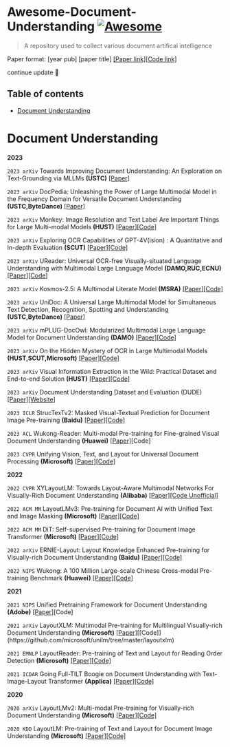 # Awesome-Document-Understanding [![Awesome](https://awesome.re/badge-flat.svg)](https://awesome.re)
> A repository used to collect various document artifical intelligence

Paper format: [year pub] [paper title] [[Paper link]]()[[Code link]]()

continue update 🤗

## Table of contents

- [Document Understanding](#document-understanding)

# Document Understanding

**2023**

`2023 arXiv` Towards Improving Document Understanding: An Exploration on Text-Grounding via MLLMs **(USTC)** [[Paper]](https://arxiv.org/abs/2311.13194)

`2023 arXiv` DocPedia: Unleashing the Power of Large Multimodal Model in the Frequency Domain for Versatile Document Understanding **(USTC,ByteDance)** [[Paper]](https://arxiv.org/abs/2311.11810)

`2023 arXiv` Monkey: Image Resolution and Text Label Are Important Things for Large Multi-modal Models **(HUST)** [[Paper]](https://arxiv.org/abs/2311.06607)[[Code]](https://github.com/Yuliang-Liu/Monkey)

`2023 arXiv` Exploring OCR Capabilities of GPT-4V(ision) : A Quantitative and In-depth Evaluation **(SCUT)** [[Paper]](https://arxiv.org/abs/2310.16809)[[Code]](https://github.com/SCUT-DLVCLab/GPT-4V_OCR)

`2023 arXiv` UReader: Universal OCR-free Visually-situated Language Understanding with Multimodal Large Language Model **(DAMO,RUC,ECNU)** [[Paper]](https://arxiv.org/abs/2310.05126)[[Code]](https://github.com/LukeForeverYoung/UReader)

`2023 arXiv` Kosmos-2.5: A Multimodal Literate Model **(MSRA)** [[Paper]](https://arxiv.org/abs/2309.11419)[[Code]](https://thegenerality.com/agi/)

`2023 arXiv` UniDoc: A Universal Large Multimodal Model for Simultaneous Text Detection, Recognition, Spotting and Understanding **(USTC,ByteDance)** [[Paper]](https://arxiv.org/abs/2308.11592)

`2023 arXiv` mPLUG-DocOwl: Modularized Multimodal Large Language Model for Document Understanding **(DAMO)** [[Paper]](https://arxiv.org/abs/2307.02499)[[Code]](https://github.com/X-PLUG/mPLUG-DocOwl)

`2023 arXiv` On the Hidden Mystery of OCR in Large Multimodal Models **(HUST,SCUT,Microsoft)** [[Paper]](https://arxiv.org/abs/2305.07895)[[Code]](https://github.com/Yuliang-Liu/MultimodalOCR)

`2023 arXiv` Visual Information Extraction in the Wild: Practical Dataset and End-to-end Solution **(HUST)** [[Paper]](https://arxiv.org/abs/2305.07498)[[Code]](https://github.com/jfkuang/CFAM)

`2023 arXiv` Document Understanding Dataset and Evaluation (DUDE) [[Paper]](https://arxiv.org/abs/2305.08455)[[Website]](https://rrc.cvc.uab.es/?ch=23)

`2023 ICLR` StrucTexTv2: Masked Visual-Textual Prediction for Document Image Pre-training **(Baidu)** [[Paper]](https://arxiv.org/abs/2303.00289)[[Code]](https://github.com/PaddlePaddle/VIMER/tree/main/StrucTexT)

`2023 ACL` Wukong-Reader: Multi-modal Pre-training for Fine-grained Visual Document Understanding **(Huawei)** [[Paper]](https://arxiv.org/abs/2212.09621)[Code]

`2023 CVPR` Unifying Vision, Text, and Layout for Universal Document Processing **(Microsoft)** [[Paper]](https://arxiv.org/abs/2212.02623)[[Code]](https://github.com/microsoft/i-Code/tree/main/i-Code-Doc)

**2022**

`2022 CVPR` XYLayoutLM: Towards Layout-Aware Multimodal Networks For Visually-Rich Document Understanding **(Alibaba)** [[Paper]](https://arxiv.org/abs/2203.06947)[[Code Unofficial]](https://github.com/Sanster/xy-cut)

`2022 ACM MM` LayoutLMv3: Pre-training for Document AI with Unified Text and Image Masking **(Microsoft)** [[Paper]](https://arxiv.org/abs/2204.08387)[[Code]](https://github.com/microsoft/unilm/tree/master/layoutlmv3)

`2022 ACM MM` DiT: Self-supervised Pre-training for Document Image Transformer **(Microsoft)** [[Paper]](https://arxiv.org/abs/2203.02378)[[Code]](https://github.com/microsoft/unilm/tree/master/dit)

`2022 arXiv` ERNIE-Layout: Layout Knowledge Enhanced Pre-training for Visually-rich Document Understanding **(Baidu)** [[Paper]](https://arxiv.org/abs/2210.06155)[[Code]](https://github.com/PaddlePaddle/PaddleNLP/tree/develop/model_zoo/ernie-layout)

`2022 NIPS` Wukong: A 100 Million Large-scale Chinese Cross-modal Pre-training Benchmark **(Huawei)** [[Paper]](https://arxiv.org/abs/2202.06767)[[Code]](https://wukong-dataset.github.io/wukong-dataset/)




**2021**

`2021 NIPS` Unified Pretraining Framework for Document Understanding **(Adobe)** [[Paper]](https://arxiv.org/abs/2204.10939)[Code]

`2021 arXiv` LayoutXLM: Multimodal Pre-training for Multilingual Visually-rich Document Understanding **(Microsoft)** [[Paper]]([https://arxiv.org/abs/2204.10939](https://arxiv.org/abs/2104.08836))[[Code]](https://github.com/microsoft/unilm/tree/master/layoutxlm)

`2021 EMNLP` LayoutReader: Pre-training of Text and Layout for Reading Order Detection **(Microsoft)** [[Paper]](https://arxiv.org/abs/2108.11591)[[Code]](https://github.com/microsoft/unilm/tree/master/layoutreader)

`2021 ICDAR` Going Full-TILT Boogie on Document Understanding with Text-Image-Layout Transformer **(Applica)** [[Paper]](https://arxiv.org/abs/2102.09550)[[Code]](https://github.com/uakarsh/TiLT-Implementation)



**2020**

`2020 arXiv` LayoutLMv2: Multi-modal Pre-training for Visually-rich Document Understanding **(Microsoft)** [[Paper]](https://arxiv.org/abs/2012.14740)[[Code]](https://github.com/microsoft/unilm/tree/master/layoutlmv2)

`2020 KDD` LayoutLM: Pre-training of Text and Layout for Document Image Understanding **(Microsoft)** [[Paper]](https://arxiv.org/abs/1912.13318)[[Code]](https://github.com/microsoft/unilm/tree/master/layoutlm)




